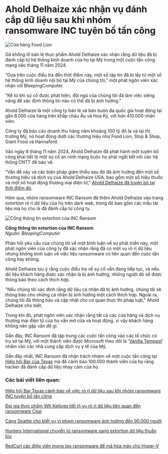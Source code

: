 # Ahold Delhaize xác nhận vụ đánh cắp dữ liệu sau khi nhóm ransomware INC tuyên bố tấn công

![Cửa hàng Food Lion](https://www.bleepstatic.com/content/hl-images/2025/04/17/food-lion-header.jpg)

Gã khổng lồ bán lẻ thực phẩm Ahold Delhaize xác nhận rằng dữ liệu đã bị đánh cắp từ hệ thống kinh doanh của họ tại Mỹ trong một cuộc tấn công mạng vào tháng 11 năm 2024.

"Dựa trên cuộc điều tra đến thời điểm này, một số tập tin đã bị lấy từ một số hệ thống kinh doanh nội bộ tại Mỹ của chúng tôi," một phát ngôn viên xác nhận với BleepingComputer.

"Kể từ khi sự cố được phát hiện, đội ngũ của chúng tôi đã làm việc siêng năng để xác định thông tin nào có thể đã bị ảnh hưởng."

Ahold Delhaize là một công ty bán lẻ và bán buôn đa quốc gia hoạt động tại gần 8.000 cửa hàng trên khắp châu Âu và Hoa Kỳ, với hơn 410.000 nhân viên.

Công ty đã báo cáo doanh thu hàng năm khoảng 100 tỷ đô la và tại thị trường Mỹ, nó hoạt động dưới các thương hiệu như Food Lion, Stop & Shop, Giant Food và Hannaford.

Vào ngày 8 tháng 11 năm 2024, Ahold Delhaize đã phát hành một tuyên bố công khai tiết lộ một sự cố an ninh mạng buộc họ phải ngắt kết nối các hệ thống CNTT để bảo vệ.

"Vấn đề này và các biện pháp giảm thiểu sau đó đã ảnh hưởng đến một số thương hiệu và dịch vụ của Ahold Delhaize USA, bao gồm một số hiệu thuốc và một số hoạt động thương mại điện tử," [Ahold Delhaize đã tuyên bố tại thời điểm đó](https://newsroom.aholddelhaize.com/ahold-delhaize-statement-on-ahold-delhaize-usa-cybersecurity-issue/).

Hôm qua, nhóm ransomware INC Ransom đã thêm Ahold Delhaize vào trang extortion rò rỉ dữ liệu của họ trên dark web, trong đó bao gồm các mẫu tài liệu mà họ cho là đã đánh cắp từ công ty.

![Cổng thông tin extortion của INC Ransom](https://www.bleepstatic.com/images/news/security/d/data-breaches/a/ahold/inc-ahold.jpg)

**Cổng thông tin extortion của INC Ransom**  
_Nguồn: BleepingComputer_

Phản hồi yêu cầu của chúng tôi về một bình luận về sự phát triển này, một phát ngôn viên của công ty đã xác nhận rằng đã có một vụ rò rỉ dữ liệu nhưng không bình luận về việc liệu ransomware có liên quan đến cuộc tấn công hay không.

Ahold Delhaize lưu ý rằng cuộc điều tra về sự cố vẫn đang tiếp tục, và nếu dữ liệu khách hàng được xác nhận là bị ảnh hưởng, những người đó sẽ được thông báo theo cách thích hợp.

"Nếu chúng tôi xác định rằng dữ liệu cá nhân đã bị ảnh hưởng, chúng tôi sẽ thông báo cho những cá nhân bị ảnh hưởng một cách thích hợp. Ngoài ra, chúng tôi đã thông báo và cập nhật cho cơ quan thực thi pháp luật," Ahold Delhaize cho biết.

Trong khi đó, phát ngôn viên xác nhận rằng tất cả các cửa hàng và dịch vụ thương mại điện tử của họ vẫn mở cửa và hoạt động, vì vậy khách hàng không nên gặp vấn đề gì.

Gần đây, INC Ransom đã tập trung các cuộc tấn công vào các tổ chức có trụ sở tại Mỹ, với một thành viên được Microsoft theo dõi là '[Vanilla Tempest](https://www.bleepingcomputer.com/news/microsoft/microsoft-vanilla-tempest-hackers-hit-healthcare-with-inc-ransomware/)' nhắm vào các nhà cung cấp dịch vụ y tế của Mỹ.

Gần đây nhất, INC Ransom đã nhận trách nhiệm về một cuộc tấn công tại [Hiệp hội Bar của Texas](https://www.bleepingcomputer.com/news/security/texas-state-bar-warns-of-data-breach-after-inc-ransomware-claims-attack/) mà đã cảnh báo 100.000 thành viên của họ rằng hacker đã đánh cắp dữ liệu nhạy cảm của họ.

### Các bài viết liên quan:

[Hiệp hội Bar Texas cảnh báo về việc rò rỉ dữ liệu sau khi nhóm ransomware INC tuyên bố tấn công](https://www.bleepingcomputer.com/news/security/texas-state-bar-warns-of-data-breach-after-inc-ransomware-claims-attack/)

[Đại gia thực phẩm WK Kellogg tiết lộ vụ rò rỉ dữ liệu liên quan đến ransomware Clop](https://www.bleepingcomputer.com/news/security/food-giant-wk-kellogg-discloses-data-breach-linked-to-clop-ransomware/)

[Cảng Seattle cho biết vụ vi phạm ransomware ảnh hưởng đến 90.000 người](https://www.bleepingcomputer.com/news/security/port-of-seattle-says-ransomware-breach-impacts-90-000-people/)

[Hunters International chuyển từ ransomware sang extortion dữ liệu thuần túy](https://www.bleepingcomputer.com/news/security/hunters-international-rebrands-as-world-leaks-in-shift-to-data-extortion/)

[RedCurl các điệp viên mạng tạo ransomware để mã hóa máy chủ Hyper-V](https://www.bleepingcomputer.com/news/security/redcurl-cyberspies-create-ransomware-to-encrypt-hyper-v-servers/)
